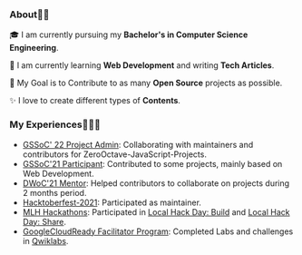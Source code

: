 ### About🙏🏼
🎓 I am currently pursuing my **Bachelor's in Computer Science Engineering**. 

🌱 I am currently learning **Web Development** and writing **Tech Articles**.

🎯 My Goal is to Contribute to as many **Open Source** projects as possible.

✨ I love to create different types of **Contents**.


### My Experiences🧑🏼‍💻

- [GSSoC' 22 Project Admin](https://www.linkedin.com/in/amitesh1208/?lipi=urn%3Ali%3Apage%3Ad_flagship3_profile_view_base%3BI40IE49nRveAC3Ax%2FMwYsg%3D%3D#experience): Collaborating with maintainers and contributors for ZeroOctave-JavaScript-Projects.
- [GSSoC'21 Participant](https://github.com/Astrodevil/Astrodevil/blob/main/src/Certificate%20-%20Amitesh%20Anand.png): Contributed to some projects, mainly based on Web Development.
- [DWoC'21 Mentor](https://dwoc.io/): Helped contributors to collaborate on projects during 2 months period.
- [Hacktoberfest-2021](https://hacktoberfest.digitalocean.com/): Participated as maintainer.
- [MLH Hackathons](https://mlh.io/): Participated in [Local Hack Day: Build](https://organize.mlh.io/participants/events/6072-local-hack-day-build) and [Local Hack Day: Share](https://organize.mlh.io/participants/events/6430-local-hack-day-share).
- [GoogleCloudReady Facilitator Program](https://events.withgoogle.com/googlecloudready-facilitator-program/enrol-in-the-program/#content): Completed Labs and challenges in [Qwiklabs](https://www.qwiklabs.com/public_profiles/f3d65b58-4359-4795-96da-1241061ad207).

